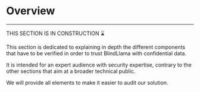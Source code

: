 # Overview
________________________________________________________

THIS SECTION IS IN CONSTRUCTION ⌛

This section is dedicated to explaining in depth the different components that have to be verified in order to trust BlindLlama with confidential data.

It is intended for an expert audience with security expertise, contrary to the other sections that aim at a broader technical public.

We will provide all elements to make it easier to audit our solution.